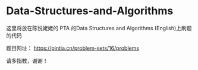 # Data-Structures-and-Algorithms

这里将放在陈悦姥姥的 PTA 的Data Structures and Algorithms (English)上刷题的代码

题目网址： https://pintia.cn/problem-sets/16/problems

请多指教，谢谢！
